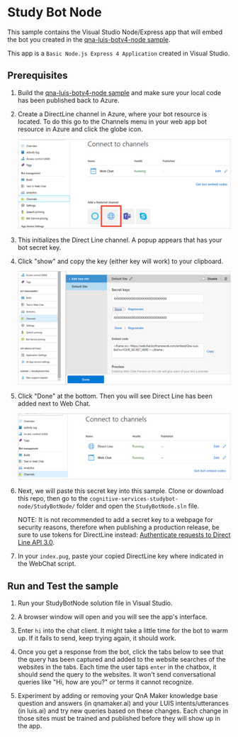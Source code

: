 # Study Bot Node

This sample contains the Visual Studio Node/Express app that will embed the bot you created in the [qna-luis-botv4-node sample](https://github.com/Azure-Samples/cognitive-services-studybot-node/tree/master/qna-luis-botv4-node).

This app is a `Basic Node.js Express 4 Application` created in Visual Studio.

## Prerequisites

1. Build the [qna-luis-botv4-node sample](https://github.com/Azure-Samples/cognitive-services-studybot-node/tree/master/qna-luis-botv4-node) and make sure your local code has been published back to Azure.

1. Create a DirectLine channel in Azure, where your bot resource is located. To do this go to the Channels menu in your web app bot resource in Azure and click the globe icon.

    <img src="/Assets/enable-directline.png">
    
1. This initializes the Direct Line channel. A popup appears that has your bot secret key.

1.  Click "show" and copy the key (either key will work) to your clipboard. 
    
    <img src="/Assets/bot-secret-key.png">

1. Click "Done" at the bottom. Then you will see Direct Line has been added next to Web Chat.

    <img src="/Assets/directline-done.png">
    
1. Next, we will paste this secret key into this sample. Clone or download this repo, then go to the `cognitive-services-studybot-node/StudyBotNode/` folder and open the `StudyBotNode.sln` file.

    NOTE: It is not recommended to add a secret key to a webpage for security reasons, therefore when publishing a production release, be sure to use tokens for DirectLine instead: [Authenticate requests to Direct Line API 3.0](https://docs.microsoft.com/en-us/azure/bot-service/rest-api/bot-framework-rest-direct-line-3-0-authentication?view=azure-bot-service-4.0).

1. In your `index.pug`, paste your copied DirectLine key where indicated in the WebChat script.


## Run and Test the sample

1. Run your StudyBotNode solution file in Visual Studio.

1. A browser window will open and you will see the app's interface.

1. Enter `hi` into the chat client. It might take a little time for the bot to warm up. If it fails to send, keep trying again, it should work.

1. Once you get a response from the bot, click the tabs below to see that the query has been captured and added to the website searches of the websites in the tabs. Each time the user taps `enter` in the chatbox, it should send the query to the websites. It won't send conversational queries like "Hi, how are you?" or terms it cannot recognize.

1. Experiment by adding or removing your QnA Maker knowledge base question and answers (in qnamaker.ai) and your LUIS intents/utterances (in luis.ai) and try new queries based on these changes. Each change in those sites must be trained and published before they will show up in the app.
